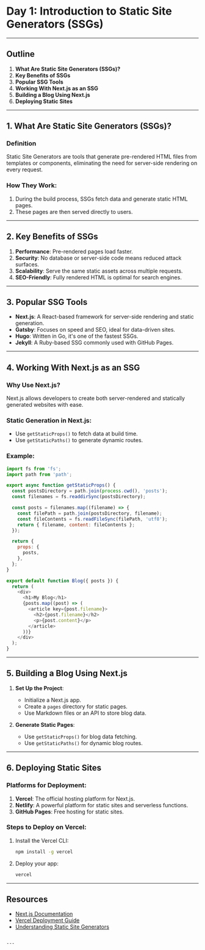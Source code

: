 

# Day 1: Introduction to Static Site Generators (SSGs)

---

## Outline

1. **What Are Static Site Generators (SSGs)?**
2. **Key Benefits of SSGs**
3. **Popular SSG Tools**
4. **Working With Next.js as an SSG**
5. **Building a Blog Using Next.js**
6. **Deploying Static Sites**

---

## 1. What Are Static Site Generators (SSGs)?

### Definition
Static Site Generators are tools that generate pre-rendered HTML files from templates or components, eliminating the need for server-side rendering on every request.

### How They Work:
1. During the build process, SSGs fetch data and generate static HTML pages.
2. These pages are then served directly to users.

---

## 2. Key Benefits of SSGs

1. **Performance**: Pre-rendered pages load faster.
2. **Security**: No database or server-side code means reduced attack surfaces.
3. **Scalability**: Serve the same static assets across multiple requests.
4. **SEO-Friendly**: Fully rendered HTML is optimal for search engines.

---

## 3. Popular SSG Tools

- **Next.js**: A React-based framework for server-side rendering and static generation.
- **Gatsby**: Focuses on speed and SEO, ideal for data-driven sites.
- **Hugo**: Written in Go, it's one of the fastest SSGs.
- **Jekyll**: A Ruby-based SSG commonly used with GitHub Pages.

---

## 4. Working With Next.js as an SSG

### Why Use Next.js?
Next.js allows developers to create both server-rendered and statically generated websites with ease.

### Static Generation in Next.js:
- Use `getStaticProps()` to fetch data at build time.
- Use `getStaticPaths()` to generate dynamic routes.

### Example:
```javascript
import fs from 'fs';
import path from 'path';

export async function getStaticProps() {
  const postsDirectory = path.join(process.cwd(), 'posts');
  const filenames = fs.readdirSync(postsDirectory);

  const posts = filenames.map((filename) => {
    const filePath = path.join(postsDirectory, filename);
    const fileContents = fs.readFileSync(filePath, 'utf8');
    return { filename, content: fileContents };
  });

  return {
    props: {
      posts,
    },
  };
}

export default function Blog({ posts }) {
  return (
    <div>
      <h1>My Blog</h1>
      {posts.map((post) => (
        <article key={post.filename}>
          <h2>{post.filename}</h2>
          <p>{post.content}</p>
        </article>
      ))}
    </div>
  );
}
```

---

## 5. Building a Blog Using Next.js

1. **Set Up the Project**:
   - Initialize a Next.js app.
   - Create a `pages` directory for static pages.
   - Use Markdown files or an API to store blog data.

2. **Generate Static Pages**:
   - Use `getStaticProps()` for blog data fetching.
   - Use `getStaticPaths()` for dynamic blog routes.

---

## 6. Deploying Static Sites

### Platforms for Deployment:
1. **Vercel**: The official hosting platform for Next.js.
2. **Netlify**: A powerful platform for static sites and serverless functions.
3. **GitHub Pages**: Free hosting for static sites.

### Steps to Deploy on Vercel:
1. Install the Vercel CLI:
   ```bash
   npm install -g vercel
   ```
2. Deploy your app:
   ```bash
   vercel
   ```

---

## Resources
- [Next.js Documentation](https://nextjs.org/docs)
- [Vercel Deployment Guide](https://vercel.com/docs/concepts/deployments)
- [Understanding Static Site Generators](https://www.smashingmagazine.com/2020/02/introduction-static-site-generators/)
```

---
